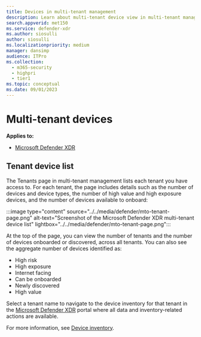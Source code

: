 ```yaml
---
title: Devices in multi-tenant management 
description: Learn about multi-tenant device view in multi-tenant management of the Microsoft Defender XDR 
search.appverid: met150
ms.service: defender-xdr
ms.author: siosulli
author: siosulli
ms.localizationpriority: medium
manager: dansimp
audience: ITPro
ms.collection: 
  - m365-security
  - highpri
  - tier1
ms.topic: conceptual
ms.date: 09/01/2023
---
```


# Multi-tenant devices

**Applies to:**

- [Microsoft Defender XDR](https://go.microsoft.com/fwlink/?linkid=2118804)

## Tenant device list

The Tenants page in multi-tenant management lists each tenant you have access to. For each tenant, the page includes details such as the number of devices and device types, the number of high value and high exposure devices, and the number of devices available to onboard:

   :::image type="content" source="../../media/defender/mto-tenant-page.png" alt-text="Screenshot of the Microsoft Defender XDR multi-tenant device list" lightbox="../../media/defender/mto-tenant-page.png":::

At the top of the page, you can view the number of tenants and the number of devices onboarded or discovered, across all tenants. You can also see the aggregate number of devices identified as:

- High risk
- High exposure
- Internet facing
- Can be onboarded
- Newly discovered
- High value

Select a tenant name to navigate to the device inventory for that tenant in the [Microsoft Defender XDR](https://security.microsoft.com/machines) portal where all data and inventory-related actions are available.

For more information, see [Device inventory](../defender-endpoint/machines-view-overview.md).
